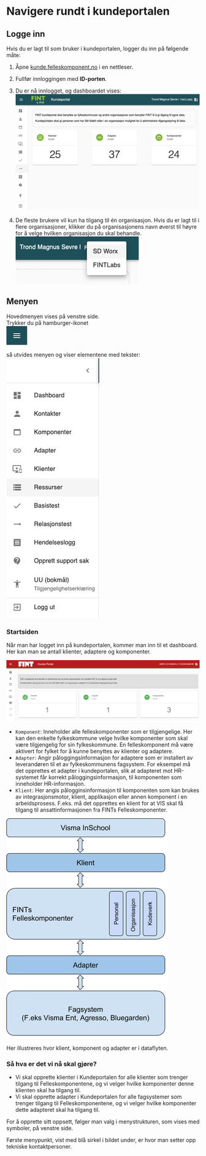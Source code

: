 # Navigere rundt i kundeportalen

## Logge inn

Hvis du er lagt til som bruker i kundeportalen, logger du inn på følgende måte:

1. Åpne [kunde.felleskomponent.no](https://kunde.felleskomponent.no) i en nettleser.

2. Fullfør innloggingen med **ID-porten**.

3. Du er nå innlogget, og dashboardet vises:
   ![Dashboard](../_media/kundeportal-navigering-1.png)

4. De fleste brukere vil kun ha tilgang til én organisasjon. Hvis du er lagt til i flere organisasjoner, klikker du på organisasjonens navn øverst til høyre for å velge hvilken organisasjon du skal behandle.
   ![Dashboard](../_media/kundeportal-navigering-2.png)

## Menyen

Hovedmenyen vises på venstre side.  
Trykker du på hamburger-ikonet  
![Hamburgermeny](../_media/kundeportal-navigering-3.png)

så utvides menyen og viser elementene med tekster:
![Utvidet meny](../_media/kundeportal-navigering-4.png)

### Startsiden

Når man har logget inn på kundeportalen, kommer man inn til et dashboard. Her kan man se antall klienter, adaptere og komponenter.

![ill1](../_media/kundeportal-1.png)

* `Komponent`: Inneholder alle felleskomponenter som er tilgjengelige. Her kan den enkelte fylkeskommune velge hvilke komponenter som skal være tilgjengelig for sin fylkeskommune. En felleskomponent må være aktivert for fylket for å kunne benyttes av klienter og adaptere.
* `Adapter`: Angir påloggingsinformasjon for adaptere som er installert av leverandøren til et av fylkeskommunens fagsystem. For eksempel må det opprettes et adapter i kundeportalen, slik at adapteret mot HR-systemet får korrekt påloggingsinformasjon, til komponenten som inneholder HR-informasjon.
* `Klient`: Her angis pålogginsinformasjon til komponenten som kan brukes av integrasjonsmotor, klient, applikasjon eller annen komponent i en arbeidsprosess. F.eks. må det opprettes en klient for at VIS skal få tilgang til ansattinformasjonen fra FINTs Felleskomponenter.

![ill2](../_media/kundeportal-2.png)

Her illustreres hvor klient, komponent og adapter er i dataflyten.

### Så hva er det vi nå skal gjøre?

* Vi skal opprette klienter i Kundeportalen for alle klienter som trenger tilgang til Felleskomponentene, og vi velger hvilke komponenter denne klienten skal ha tilgang til.
* Vi skal opprette adapter i Kundeportalen for alle fagsystemer som trenger tilgang til Felleskomponentene, og vi velger hvilke komponenter dette adapteret skal ha tilgang til.

For å opprette sitt oppsett, følger man valg i menystrukturen, som vises med symboler, på venstre side.

Første menypunkt, vist med blå sirkel i bildet under, er hvor man setter opp tekniske kontaktpersoner.



